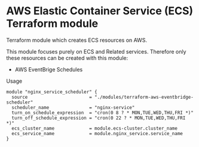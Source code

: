 # AWS Elastic Container Service (ECS) Terraform module

Terraform module which creates ECS resources on AWS.

This module focuses purely on ECS and Related services. Therefore only these resources can be created with this module:

- AWS EventBrige Schedules

Usage
```
module "nginx_service_scheduler" {
  source                       = "./modules/terraform-aws-eventbridge-scheduler"
  scheduler_name               = "nginx-service"
  turn_on_schedule_expression  = "cron(0 8 ? * MON,TUE,WED,THU,FRI *)"
  turn_off_schedule_expression = "cron(0 22 ? * MON,TUE,WED,THU,FRI *)"
  ecs_cluster_name             = module.ecs-cluster.cluster_name
  ecs_service_name             = module.nginx_service.service_name
}
```
